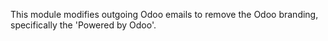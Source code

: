 This module modifies outgoing Odoo emails to remove the Odoo branding,
specifically the 'Powered by Odoo'.
